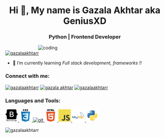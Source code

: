 <h1 align="center">Hi 👋, My name is Gazala Akhtar aka GeniusXD</h1>
<h3 align="center">Python | Frontend Developer</h3>
<img align="right" alt="coding" width="400" src="https://adcy.io/wp-content/uploads/2020/04/anti-hacking.gif">

<p align="left"> <a href="https://twitter.com/gazalaakhtarr" target="blank"><img src="https://img.shields.io/twitter/follow/gazalaakhtarr?logo=twitter&style=for-the-badge" alt="gazalaakhtarr" /></a> </p>

- 🌱 I’m currently learning *Full stack development, frameworks !!*

<h3 align="left">Connect with me:</h3>
<p align="left">
<a href="https://twitter.com/gazalaakhtarr" target="blank"><img align="center" src="https://raw.githubusercontent.com/rahuldkjain/github-profile-readme-generator/master/src/images/icons/Social/twitter.svg" alt="gazalaakhtarr" height="30" width="40" /></a>
<a href="https://linkedin.com/in/gazalaakhtarr" target="blank"><img align="center" src="https://raw.githubusercontent.com/rahuldkjain/github-profile-readme-generator/master/src/images/icons/Social/linked-in-alt.svg" alt="gazala akhtar" height="30" width="40" /></a>
<a href="https://instagram.com/gazalaakhtarr" target="blank"><img align="center" src="https://raw.githubusercontent.com/rahuldkjain/github-profile-readme-generator/master/src/images/icons/Social/instagram.svg" alt="gazalaakhtarr" height="30" width="40" /></a>
</p>

<h3 align="left">Languages and Tools:</h3>
<p align="left"> <a href="https://getbootstrap.com" target="_blank" rel="noreferrer"> <img src="https://raw.githubusercontent.com/devicons/devicon/master/icons/bootstrap/bootstrap-plain-wordmark.svg" alt="bootstrap" width="40" height="40"/> </a> <a href="https://www.w3schools.com/css/" target="_blank" rel="noreferrer"> <img src="https://raw.githubusercontent.com/devicons/devicon/master/icons/css3/css3-original-wordmark.svg" alt="css3" width="40" height="40"/> </a> <a href="https://git-scm.com/" target="_blank" rel="noreferrer"> <img src="https://www.vectorlogo.zone/logos/git-scm/git-scm-icon.svg" alt="git" width="40" height="40"/> </a> <a href="https://www.w3.org/html/" target="_blank" rel="noreferrer"> <img src="https://raw.githubusercontent.com/devicons/devicon/master/icons/html5/html5-original-wordmark.svg" alt="html5" width="40" height="40"/> </a> <a href="https://developer.mozilla.org/en-US/docs/Web/JavaScript" target="_blank" rel="noreferrer"> <img src="https://raw.githubusercontent.com/devicons/devicon/master/icons/javascript/javascript-original.svg" alt="javascript" width="40" height="40"/> </a> <a href="https://www.mysql.com/" target="_blank" rel="noreferrer"> <img src="https://raw.githubusercontent.com/devicons/devicon/master/icons/mysql/mysql-original-wordmark.svg" alt="mysql" width="40" height="40"/> </a> <a href="https://www.python.org" target="_blank" rel="noreferrer"> <img src="https://raw.githubusercontent.com/devicons/devicon/master/icons/python/python-original.svg" alt="python" width="40" height="40"/> </a> </p>

<p><img align="center" src="https://github-readme-stats.vercel.app/api/top-langs?username=gazalaakhtarr&show_icons=true&locale=en&layout=compact" alt="gazalaakhtarr" /></p>
